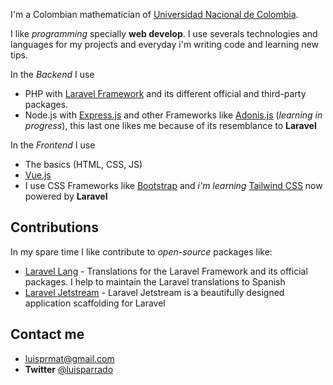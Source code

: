 I'm a Colombian mathematician of [Universidad Nacional de Colombia](https://unal.edu.co).

I like *programming* specially **web develop**. I use severals technologies and languages for my projects and everyday i'm writing code and learning new tips.

In the *Backend* I use

- PHP with [Laravel Framework](https://laravel.com/) and its different official and third-party packages.
- Node.js with [Express.js](https://expressjs.com/) and other Frameworks like [Adonis.js](https://adonisjs.com/) (*learning in progress*), this last one likes me because of its resemblance to **Laravel**

In the *Frontend* I use

- The basics (HTML, CSS, JS)
- [Vue.js](https://vuejs.org/)
- I use CSS Frameworks like [Bootstrap](https://getbootstrap.com/) and *i'm learning* [Tailwind CSS](https://tailwindcss.com/) now powered by **Laravel**

## Contributions
In my spare time I like contribute to *open-source* packages like:
- [Laravel Lang](https://github.com/Laravel-Lang/lang) - Translations for the Laravel Framework and its official packages. I help to maintain the Laravel translations to Spanish
- [Laravel Jetstream](https://github.com/laravel/jetstream) - Laravel Jetstream is a beautifully designed application scaffolding for Laravel

## Contact me
- [luisprmat@gmail.com](mailto:luisprmat@gmail.com)
- **Twitter** [@luisparrado](https://twitter.com/luisparrado)
